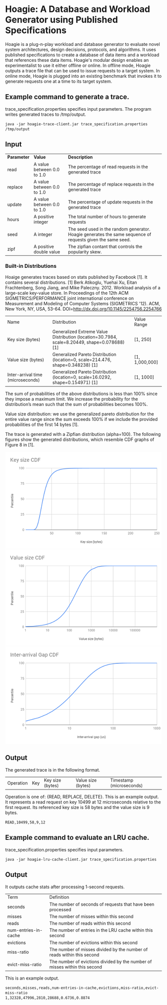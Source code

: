 # Hoagie: A Database and Workload Generator using Published Specifications 
Hoagie is a plug-n-play workload and database generator to evaluate novel system architectures, design decisions, protocols, and algorithms. It uses published specifications to create a database of data items and a workload that references these data items. Hoagie's modular design enables an experimentalist to use it either offline or online. In offline mode, Hoagie outputs a trace file that can be used to issue requests to a target system. In online mode, Hoagie is plugged into an existing benchmark that invokes it to generate requests one at a time to its target system.

## Example command to generate a trace. 
trace_specification.properties specifies input parameters. The program writes generated traces to /tmp/output.
```
java -jar hoagie-trace-client.jar trace_specification.properties /tmp/output
```
## Input
<table>
  <tr>
    <td><strong>Parameter</strong></td>
    <td><strong>Value</strong></td>
    <td><strong>Description</strong></td>
  </tr>
  <tr>
    <td>read</td>
    <td>A value between 0.0 to 1.0</td>
    <td>The percentage of read requests in the generated trace</td>
  </tr>
  <tr>
    <td>replace</td>
    <td>A value between 0.0 to 1.0</td>
    <td>The percentage of replace requests in the generated trace</td>
  </tr>
  <tr>
    <td>update</td>
    <td>A value between 0.0 to 1.0</td>
    <td>The percentage of update requests in the generated trace</td>
  </tr>
  <tr>
    <td>hours</td>
    <td>A positive integer</td>
    <td>The total number of hours to generate requests</td>
  </tr>
  <tr>
    <td>seed</td>
    <td>A integer</td>
    <td>The seed used in the random generator. Hoagie generates the same sequence of requests given the same seed.</td>
  </tr>
  <tr>
    <td>zipf</td>
    <td>A positive double value</td>
    <td>The zipfian contant that controls the popularity skew.</td>
  </tr>
</table>

### Built-in Distributions
Hoaige generates traces based on stats published by Facebook [1]. It contains several distributions. 
[1] Berk Atikoglu, Yuehai Xu, Eitan Frachtenberg, Song Jiang, and Mike Paleczny. 2012. Workload analysis of a large-scale key-value store. In Proceedings of the 12th ACM SIGMETRICS/PERFORMANCE joint international conference on Measurement and Modeling of Computer Systems (SIGMETRICS '12). ACM, New York, NY, USA, 53-64. DOI=http://dx.doi.org/10.1145/2254756.2254766
<table>
  <tr>
    <td>Name</td>
    <td>Distribution</td>
    <td>Value Range</td>
  </tr>
  <tr>
    <td>Key size (bytes)</td>
    <td>Generalized Extreme Value Distribution (location=30.7984, scale=8.20449, shape=0.078688) [1]</td>
    <td>[1, 250]</td>
  </tr>
  <tr>
    <td>Value size (bytes)</td>
    <td>Generalized Pareto Distribution (location=0, scale=214.476, shape=0.348238) [1]</td>
    <td>[1, 1,000,000]</td>
  </tr>
  <tr>
    <td>Inter-arrival time (microseconds)</td>
    <td>Generalized Pareto Distribution  (location=0, scale=16.0292, shape=0.154971) [1]</td>
    <td>[1, 1000]</td>
  </tr>
</table>

The sum of probabilities of the above distributions is less than 100% since they impose a maximum limit. We increase the probability for the distribution’s mean such that the sum of probabilities becomes 100%. 

Value size distribution: we use the generalized pareto distribution for the entire value range since the sum exceeds 100% if we include the provided probabilities of the first 14 bytes [1].

The trace is generated with a Zipfian distribution (alpha=100). The following figures show the generated distributions, which resemble CDF graphs of Figure 8 in [1].

![Key Size CDF Graph](imgs/KeyCDF.png) 
![Value Size CDF Graph](imgs/ValueCDF.png)
![Inter-arrival Gap CDF Graph](imgs/InterarrivalCDF.png)

## Output
The generated trace is in the following format. 
<table>
  <tr>
    <td>Operation</td>
        <td>Key</td>
        <td>Key size (bytes)</td>
        <td>Value size (bytes)</td>
        <td>Timestamp (microseconds)</td>
  </tr>
</table>
Operation is one of:  {READ, REPLACE, DELETE}. This is an example output. It represents a read request on key 10499 at 12 microseconds relative to the first request. Its referenced key size is 58 bytes and the value size is 9 bytes. 

```
READ,10499,58,9,12
```
## Example command to evaluate an LRU cache.
trace_specification.properties specifies input parameters.
```
java -jar hoagie-lru-cache-client.jar trace_specification.properties
```
## Output
It outputs cache stats after processing 1-second requests. 
<table>
  <tr>
    <td>Term</td>
    <td>Definition</td>
  </tr>
  <tr>
    <td>seconds</td>
    <td>The number of seconds of requests that have been processed</td>
  </tr>
  <tr>
    <td>misses</td>
    <td>The number of misses within this second</td>
  </tr>
  <tr>
    <td>reads</td>
    <td>The number of reads within this second</td>
  </tr>
  <tr>
    <td>num-entries-in-cache</td>
    <td>The number of entries in the LRU cache within this second</td>
  </tr>
  <tr>
    <td>evictions</td>
    <td>The number of evictions within this second</td>
  </tr>
  <tr>
    <td>miss-ratio</td>
    <td>The number of misses divided by the number of reads within this second</td>
  </tr>
  <tr>
    <td>evict-miss-ratio</td>
    <td>The number of evictions divided by the number of misses within this second</td>
  </tr>
</table>
This is an example output.

```
seconds,misses,reads,num-entries-in-cache,evictions,miss-ratio,evict-miss-ratio
1,32328,47996,2810,28688,0.6736,0.8874
```

